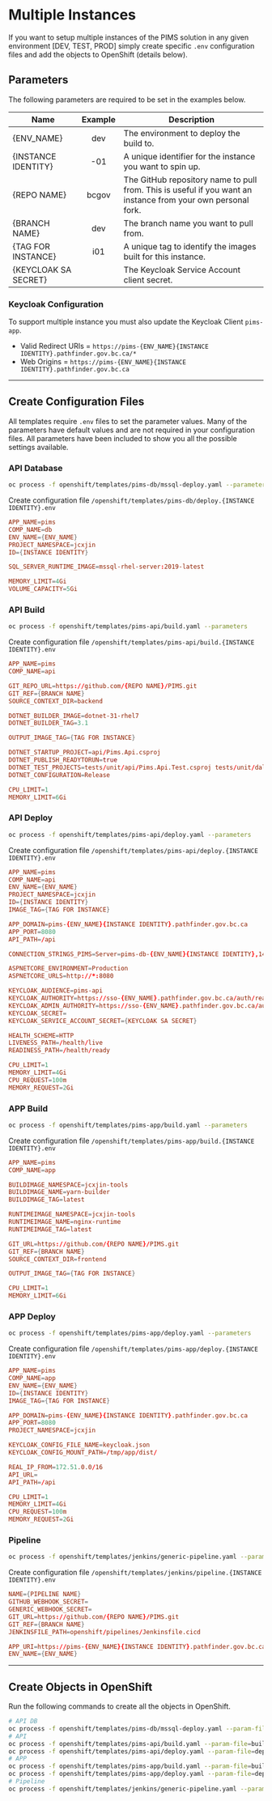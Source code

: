# Multiple Instances

If you want to setup multiple instances of the PIMS solution in any given environment [DEV, TEST, PROD] simply create specific `.env` configuration files and add the objects to OpenShift (details below).

## Parameters

The following parameters are required to be set in the examples below.

| Name                 | Example | Description                                                                                                  |
| -------------------- | :-----: | ------------------------------------------------------------------------------------------------------------ |
| {ENV_NAME}           |   dev   | The environment to deploy the build to.                                                                      |
| {INSTANCE IDENTITY}  |   -01   | A unique identifier for the instance you want to spin up.                                                    |
| {REPO NAME}          |  bcgov  | The GitHub repository name to pull from. This is useful if you want an instance from your own personal fork. |
| {BRANCH NAME}        |   dev   | The branch name you want to pull from.                                                                       |
| {TAG FOR INSTANCE}   |   i01   | A unique tag to identify the images built for this instance.                                                 |
| {KEYCLOAK SA SECRET} |         | The Keycloak Service Account client secret.                                                                  |

### Keycloak Configuration

To support multiple instance you must also update the Keycloak Client `pims-app`.

- Valid Redirect URIs = `https://pims-{ENV_NAME}{INSTANCE IDENTITY}.pathfinder.gov.bc.ca/*`
- Web Origins = `https://pims-{ENV_NAME}{INSTANCE IDENTITY}.pathfinder.gov.bc.ca`

---

## Create Configuration Files

All templates require `.env` files to set the parameter values.
Many of the parameters have default values and are not required in your configuration files.
All parameters have been included to show you all the possible settings available.

### API Database

```bash
oc process -f openshift/templates/pims-db/mssql-deploy.yaml --parameters
```

Create configuration file `/openshift/templates/pims-db/deploy.{INSTANCE IDENTITY}.env`

```conf
APP_NAME=pims
COMP_NAME=db
ENV_NAME={ENV_NAME}
PROJECT_NAMESPACE=jcxjin
ID={INSTANCE IDENTITY}

SQL_SERVER_RUNTIME_IMAGE=mssql-rhel-server:2019-latest

MEMORY_LIMIT=4Gi
VOLUME_CAPACITY=5Gi
```

### API Build

```bash
oc process -f openshift/templates/pims-api/build.yaml --parameters
```

Create configuration file `/openshift/templates/pims-api/build.{INSTANCE IDENTITY}.env`

```conf
APP_NAME=pims
COMP_NAME=api

GIT_REPO_URL=https://github.com/{REPO NAME}/PIMS.git
GIT_REF={BRANCH NAME}
SOURCE_CONTEXT_DIR=backend

DOTNET_BUILDER_IMAGE=dotnet-31-rhel7
DOTNET_BUILDER_TAG=3.1

OUTPUT_IMAGE_TAG={TAG FOR INSTANCE}

DOTNET_STARTUP_PROJECT=api/Pims.Api.csproj
DOTNET_PUBLISH_READYTORUN=true
DOTNET_TEST_PROJECTS=tests/unit/api/Pims.Api.Test.csproj tests/unit/dal/Pims.Dal.Test.csproj
DOTNET_CONFIGURATION=Release

CPU_LIMIT=1
MEMORY_LIMIT=6Gi
```

### API Deploy

```bash
oc process -f openshift/templates/pims-api/deploy.yaml --parameters
```

Create configuration file `/openshift/templates/pims-api/deploy.{INSTANCE IDENTITY}.env`

```conf
APP_NAME=pims
COMP_NAME=api
ENV_NAME={ENV_NAME}
PROJECT_NAMESPACE=jcxjin
ID={INSTANCE IDENTITY}
IMAGE_TAG={TAG FOR INSTANCE}

APP_DOMAIN=pims-{ENV_NAME}{INSTANCE IDENTITY}.pathfinder.gov.bc.ca
APP_PORT=8080
API_PATH=/api

CONNECTION_STRINGS_PIMS=Server=pims-db-{ENV_NAME}{INSTANCE IDENTITY},1433;User ID=sa;Database=pims

ASPNETCORE_ENVIRONMENT=Production
ASPNETCORE_URLS=http://*:8080

KEYCLOAK_AUDIENCE=pims-api
KEYCLOAK_AUTHORITY=https://sso-{ENV_NAME}.pathfinder.gov.bc.ca/auth/realms/xz0xtue5
KEYCLOAK_ADMIN_AUTHORITY=https://sso-{ENV_NAME}.pathfinder.gov.bc.ca/auth/admin/realms/xz0xtue5
KEYCLOAK_SECRET=
KEYCLOAK_SERVICE_ACCOUNT_SECRET={KEYCLOAK SA SECRET}

HEALTH_SCHEME=HTTP
LIVENESS_PATH=/health/live
READINESS_PATH=/health/ready

CPU_LIMIT=1
MEMORY_LIMIT=4Gi
CPU_REQUEST=100m
MEMORY_REQUEST=2Gi
```

### APP Build

```bash
oc process -f openshift/templates/pims-app/build.yaml --parameters
```

Create configuration file `/openshift/templates/pims-app/build.{INSTANCE IDENTITY}.env`

```conf
APP_NAME=pims
COMP_NAME=app

BUILDIMAGE_NAMESPACE=jcxjin-tools
BUILDIMAGE_NAME=yarn-builder
BUILDIMAGE_TAG=latest

RUNTIMEIMAGE_NAMESPACE=jcxjin-tools
RUNTIMEIMAGE_NAME=nginx-runtime
RUNTIMEIMAGE_TAG=latest

GIT_URL=https://github.com/{REPO NAME}/PIMS.git
GIT_REF={BRANCH NAME}
SOURCE_CONTEXT_DIR=frontend

OUTPUT_IMAGE_TAG={TAG FOR INSTANCE}

CPU_LIMIT=1
MEMORY_LIMIT=6Gi
```

### APP Deploy

```bash
oc process -f openshift/templates/pims-app/deploy.yaml --parameters
```

Create configuration file `/openshift/templates/pims-app/deploy.{INSTANCE IDENTITY}.env`

```conf
APP_NAME=pims
COMP_NAME=app
ENV_NAME={ENV_NAME}
ID={INSTANCE IDENTITY}
IMAGE_TAG={TAG FOR INSTANCE}

APP_DOMAIN=pims-{ENV_NAME}{INSTANCE IDENTITY}.pathfinder.gov.bc.ca
APP_PORT=8080
PROJECT_NAMESPACE=jcxjin

KEYCLOAK_CONFIG_FILE_NAME=keycloak.json
KEYCLOAK_CONFIG_MOUNT_PATH=/tmp/app/dist/

REAL_IP_FROM=172.51.0.0/16
API_URL=
API_PATH=/api

CPU_LIMIT=1
MEMORY_LIMIT=4Gi
CPU_REQUEST=100m
MEMORY_REQUEST=2Gi
```

### Pipeline

```bash
oc process -f openshift/templates/jenkins/generic-pipeline.yaml --parameters
```

Create configuration file `/openshift/templates/jenkins/pipeline.{INSTANCE IDENTITY}.env`

```conf
NAME={PIPELINE NAME}
GITHUB_WEBHOOK_SECRET=
GENERIC_WEBHOOK_SECRET=
GIT_URL=https://github.com/{REPO NAME}/PIMS.git
GIT_REF={BRANCH NAME}
JENKINSFILE_PATH=openshift/pipelines/Jenkinsfile.cicd

APP_URI=https://pims-{ENV_NAME}{INSTANCE IDENTITY}.pathfinder.gov.bc.ca/
ENV_NAME={ENV_NAME}
```

---

## Create Objects in OpenShift

Run the following commands to create all the objects in OpenShift.

```bash
# API DB
oc process -f openshift/templates/pims-db/mssql-deploy.yaml --param-file=deploy.{INSTANCE IDENTITY}.env | oc create --save-config=true -f -
# API
oc process -f openshift/templates/pims-api/build.yaml --param-file=build.{INSTANCE IDENTITY}.env | oc create --save-config=true -f -
oc process -f openshift/templates/pims-api/deploy.yaml --param-file=deploy.{INSTANCE IDENTITY}.env | oc create --save-config=true -f -
# APP
oc process -f openshift/templates/pims-app/build.yaml --param-file=build.{INSTANCE IDENTITY}.env | oc create --save-config=true -f -
oc process -f openshift/templates/pims-app/deploy.yaml --param-file=deploy.{INSTANCE IDENTITY}.env | oc create --save-config=true -f -
# Pipeline
oc process -f openshift/templates/jenkins/generic-pipeline.yaml --param-file=pipeline.{INSTANCE IDENTITY}.env | oc create --save-config=true -f -
```
